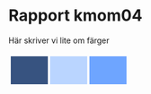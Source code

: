 ---
---
Rapport kmom04
=========================

Här skriver vi lite om färger

<table style="border-spacing: 4px; border-collapse: separate">
<tr>
<td style="height: 50px; width: 50px; background-color: #375380">
<td style="height: 50px; width: 50px; background-color: #BAD5FF">
<td style="height: 50px; width: 50px; background-color: #6EA5FF">
</tr>
</table>

